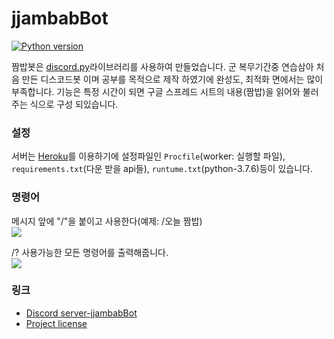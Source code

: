 # jjambabBot

[![Python version](https://img.shields.io/badge/python-3.7%20-blue.svg)](https://python.org)

짬밥봇은 [discord.py](https://github.com/Rapptz/discord.py)라이브러리를 사용하여 만들었습니다. 군 복무기간중 연습삼아 처음 만든 디스코드봇 이며 공부를 목적으로 제작 하였기에 완성도, 최적화 면에서는 많이 부족합니다. 기능은 특정 시간이 되면 구글 스프레드 시트의 내용(짬밥)을 읽어와 불러주는 식으로 구성 되있습니다.

### 설정
서버는 [Heroku](https://heroku.com)를 이용하기에 설정파일인 `Procfile`(worker: 실행할 파일), `requirements.txt`(다운 받을 api들), `runtume.txt`(python-3.7.6)등이 있습니다.

### 명령어

메시지 앞에 "/"을 붙이고 사용한다(예제: /오늘 짬밥)
<br/><img src="https://i.imgur.com/oNwzXxU.png"></img>

/? 사용가능한 모든 명령어를 출력해줍니다.
<br/><img src="https://i.imgur.com/aZgffa1.png"></img>

### 링크

* [Discord server-jjambabBot](https://discord.gg/hvN6Ndn)
* [Project license](LICENSE)
